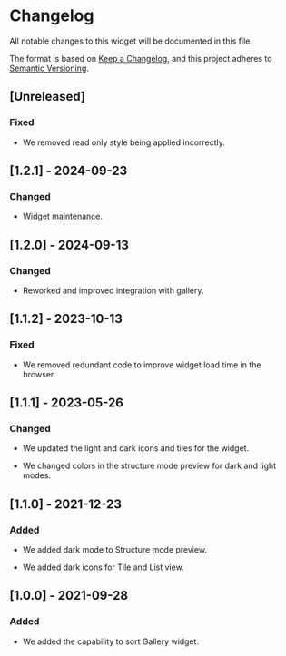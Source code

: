 # Changelog

All notable changes to this widget will be documented in this file.

The format is based on [Keep a Changelog](https://keepachangelog.com/en/1.0.0/), and this project adheres to [Semantic Versioning](https://semver.org/spec/v2.0.0.html).

## [Unreleased]

### Fixed

-   We removed read only style being applied incorrectly.

## [1.2.1] - 2024-09-23

### Changed

-   Widget maintenance.

## [1.2.0] - 2024-09-13

### Changed

-   Reworked and improved integration with gallery.

## [1.1.2] - 2023-10-13

### Fixed

-   We removed redundant code to improve widget load time in the browser.

## [1.1.1] - 2023-05-26

### Changed

-   We updated the light and dark icons and tiles for the widget.

-   We changed colors in the structure mode preview for dark and light modes.

## [1.1.0] - 2021-12-23

### Added

-   We added dark mode to Structure mode preview.

-   We added dark icons for Tile and List view.

## [1.0.0] - 2021-09-28

### Added

-   We added the capability to sort Gallery widget.
